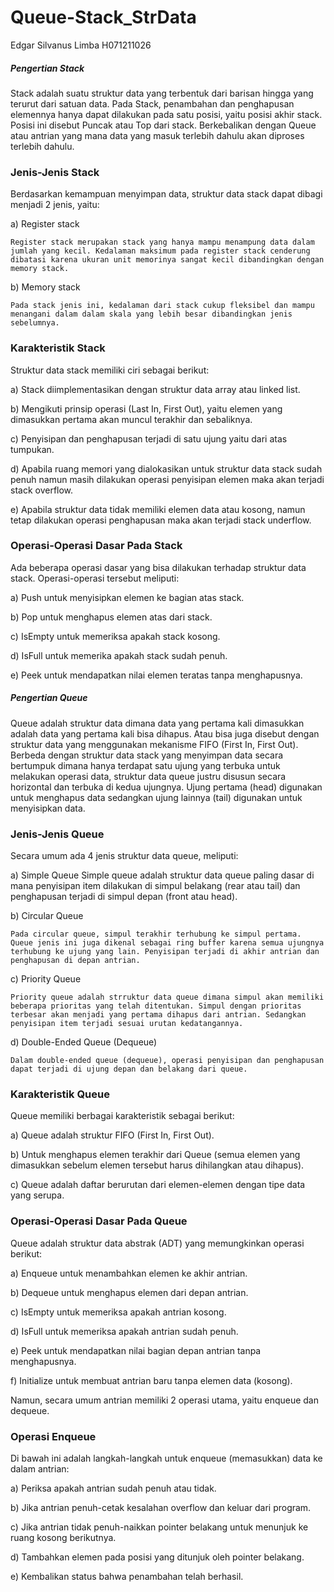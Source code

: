 # Queue-Stack_StrData
Edgar Silvanus Limba H071211026

<h5>Pengertian Stack</h5>

Stack adalah suatu struktur data yang terbentuk dari barisan hingga yang terurut dari satuan data. Pada Stack, penambahan dan penghapusan elemennya hanya dapat dilakukan pada satu posisi, yaitu posisi akhir stack. Posisi ini disebut Puncak atau Top dari stack. Berkebalikan dengan Queue atau antrian yang mana data yang masuk terlebih dahulu akan diproses terlebih dahulu.

<h3>Jenis-Jenis Stack</h3>

Berdasarkan kemampuan menyimpan data, struktur data stack dapat dibagi menjadi 2 jenis, yaitu: 

a)	Register stack

	Register stack merupakan stack yang hanya mampu menampung data dalam jumlah yang kecil. Kedalaman maksimum pada register stack cenderung dibatasi karena ukuran unit memorinya sangat kecil dibandingkan dengan memory stack. 


b)	Memory stack

	Pada stack jenis ini, kedalaman dari stack cukup fleksibel dan mampu menangani dalam dalam skala yang lebih besar dibandingkan jenis sebelumnya. 


<h3>Karakteristik Stack</h3>

Struktur data stack memiliki ciri sebagai berikut: 

a)	Stack diimplementasikan dengan struktur data array atau linked list. 

b)	Mengikuti prinsip operasi (Last In, First Out), yaitu elemen yang dimasukkan pertama akan muncul terakhir dan sebaliknya. 

c)	Penyisipan dan penghapusan terjadi di satu ujung yaitu dari atas tumpukan. 

d)	Apabila ruang memori yang dialokasikan untuk struktur data stack sudah penuh namun masih dilakukan operasi penyisipan elemen maka akan terjadi stack overflow. 

e)	Apabila struktur data tidak memiliki elemen data atau kosong, namun tetap dilakukan operasi penghapusan maka akan terjadi stack underflow.


<h3>Operasi-Operasi Dasar Pada Stack</h3>

Ada beberapa operasi dasar yang bisa dilakukan terhadap struktur data stack. Operasi-operasi tersebut meliputi:

a)	Push untuk menyisipkan elemen ke bagian atas stack.

b)	Pop untuk menghapus elemen atas dari stack.

c)	IsEmpty untuk memeriksa apakah stack kosong.

d)	IsFull untuk memerika apakah stack sudah penuh.

e)	Peek untuk mendapatkan nilai elemen teratas tanpa menghapusnya.



<h5>Pengertian Queue</h5>

Queue adalah struktur data dimana data yang pertama kali dimasukkan adalah data yang pertama kali bisa dihapus. Atau bisa juga disebut dengan struktur data yang menggunakan mekanisme FIFO (First In, First Out). Berbeda dengan struktur data stack yang menyimpan data secara bertumpuk dimana hanya terdapat satu ujung yang terbuka untuk melakukan operasi data, struktur data queue justru disusun secara horizontal dan terbuka di kedua ujungnya. Ujung pertama (head) digunakan untuk menghapus data sedangkan ujung lainnya (tail) digunakan untuk menyisipkan data.

<h3>Jenis-Jenis Queue</h3>

Secara umum ada 4 jenis struktur data queue, meliputi:

a)	Simple Queue
	Simple queue adalah struktur data queue paling dasar di mana penyisipan item dilakukan di simpul belakang (rear atau tail) dan penghapusan terjadi di simpul depan (front atau head).

b)	Circular Queue

	Pada circular queue, simpul terakhir terhubung ke simpul pertama. Queue jenis ini juga dikenal sebagai ring buffer karena semua ujungnya terhubung ke ujung yang lain. Penyisipan terjadi di akhir antrian dan penghapusan di depan antrian.

c)	Priority Queue

	Priority queue adalah strruktur data queue dimana simpul akan memiliki beberapa prioritas yang telah ditentukan. Simpul dengan prioritas terbesar akan menjadi yang pertama dihapus dari antrian. Sedangkan penyisipan item terjadi sesuai urutan kedatangannya.

d)	Double-Ended Queue (Dequeue)

	Dalam double-ended queue (dequeue), operasi penyisipan dan penghapusan dapat terjadi di ujung depan dan belakang dari queue.



<h3>Karakteristik Queue</h3> 

Queue memiliki berbagai karakteristik sebagai berikut: 

a)	Queue adalah struktur FIFO (First In, First Out).

b)	Untuk menghapus elemen terakhir dari Queue (semua elemen yang dimasukkan sebelum elemen tersebut harus dihilangkan atau dihapus). 

c)	Queue adalah daftar berurutan dari elemen-elemen dengan tipe data yang serupa.


<h3>Operasi-Operasi Dasar Pada Queue</h3>

Queue adalah struktur data abstrak (ADT) yang memungkinkan operasi berikut: 

a)	Enqueue untuk menambahkan elemen ke akhir antrian.

b)	Dequeue untuk menghapus elemen dari depan antrian.

c)	IsEmpty untuk memeriksa apakah antrian kosong.

d)	IsFull untuk memeriksa apakah antrian sudah penuh.

e)	Peek untuk mendapatkan nilai bagian depan antrian tanpa menghapusnya.

f)	Initialize untuk membuat antrian baru tanpa elemen data (kosong).

Namun, secara umum antrian memiliki 2 operasi utama, yaitu enqueue dan dequeue. 


<h3>Operasi Enqueue</h3> 

Di bawah ini adalah langkah-langkah untuk enqueue (memasukkan) data ke dalam antrian:

a)	Periksa apakah antrian sudah penuh atau tidak. 

b)	Jika antrian penuh-cetak kesalahan overflow dan keluar dari program. 

c)	Jika antrian tidak penuh-naikkan pointer belakang untuk menunjuk ke ruang kosong berikutnya. 

d)	Tambahkan elemen pada posisi yang ditunjuk oleh pointer belakang. 

e)	Kembalikan status bahwa penambahan telah berhasil.
